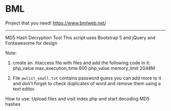 # BML
Project that you need!
https://www.bmlweb.net/
****************************************
MD5 Hash Decryption Tool
This script uses Bootstrap 5 and jQuery and Fontawesome for design

Note: 

1. create an .htaccess file with files and add the following code in it:
   php_value max_execution_time 600
   php_value memory_limit 2048M

3. File `pwlist_small.txt` contains password guess you can add more to it and don't forget to check duplicates of word and remove them using a text editor.

How to use:
Upload files and visit index.php and start decoding MD5 hashes
